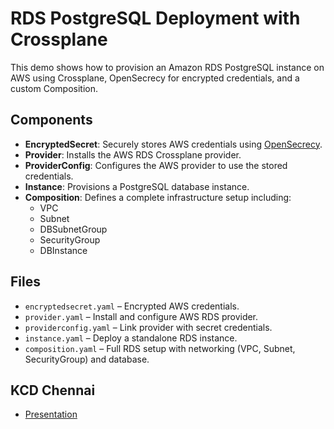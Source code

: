 # RDS PostgreSQL Deployment with Crossplane

This demo shows how to provision an Amazon RDS PostgreSQL instance on AWS using Crossplane, OpenSecrecy for encrypted credentials, and a custom Composition.

## Components

- **EncryptedSecret**: Securely stores AWS credentials using [OpenSecrecy](https://opensecrecy.org/docs/).
- **Provider**: Installs the AWS RDS Crossplane provider.
- **ProviderConfig**: Configures the AWS provider to use the stored credentials.
- **Instance**: Provisions a PostgreSQL database instance.
- **Composition**: Defines a complete infrastructure setup including:
  - VPC
  - Subnet
  - DBSubnetGroup
  - SecurityGroup
  - DBInstance

## Files

- `encryptedsecret.yaml` – Encrypted AWS credentials.
- `provider.yaml` – Install and configure AWS RDS provider.
- `providerconfig.yaml` – Link provider with secret credentials.
- `instance.yaml` – Deploy a standalone RDS instance.
- `composition.yaml` – Full RDS setup with networking (VPC, Subnet, SecurityGroup) and database.

## KCD Chennai
- [Presentation](https://docs.google.com/presentation/d/1_Fd5y4jsnagINvF3ffF9_O-yc8nl2bh--9gq8PTV3lQ/edit?usp=sharing)
